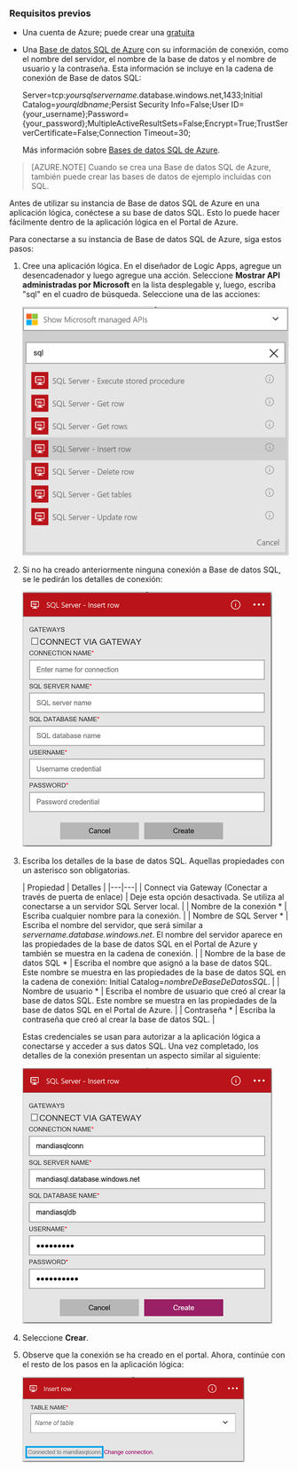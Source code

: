 ### Requisitos previos
- Una cuenta de Azure; puede crear una [gratuita](https://azure.microsoft.com/free)
- Una [Base de datos SQL de Azure](../articles/sql-database/sql-database-get-started.md) con su información de conexión, como el nombre del servidor, el nombre de la base de datos y el nombre de usuario y la contraseña. Esta información se incluye en la cadena de conexión de Base de datos SQL:
  
	Server=tcp:*yoursqlservername*.database.windows.net,1433;Initial Catalog=*yourqldbname*;Persist Security Info=False;User ID={your\_username};Password={your\_password};MultipleActiveResultSets=False;Encrypt=True;TrustServerCertificate=False;Connection Timeout=30;

	Más información sobre [Bases de datos SQL de Azure](https://azure.microsoft.com/services/sql-database).

> [AZURE.NOTE] Cuando se crea una Base de datos SQL de Azure, también puede crear las bases de datos de ejemplo incluidas con SQL.



Antes de utilizar su instancia de Base de datos SQL de Azure en una aplicación lógica, conéctese a su base de datos SQL. Esto lo puede hacer fácilmente dentro de la aplicación lógica en el Portal de Azure.

Para conectarse a su instancia de Base de datos SQL de Azure, siga estos pasos:

1. Cree una aplicación lógica. En el diseñador de Logic Apps, agregue un desencadenador y luego agregue una acción. Seleccione **Mostrar API administradas por Microsoft** en la lista desplegable y, luego, escriba "sql" en el cuadro de búsqueda. Seleccione una de las acciones:

	![paso de creación de conexión de SQL Azure](./media/connectors-create-api-sqlazure/sql-actions.png)

2. Si no ha creado anteriormente ninguna conexión a Base de datos SQL, se le pedirán los detalles de conexión:

	![paso de creación de conexión de SQL Azure](./media/connectors-create-api-sqlazure/connection-details.png)

3. Escriba los detalles de la base de datos SQL. Aquellas propiedades con un asterisco son obligatorias.

	| Propiedad | Detalles |
|---|---|
| Connect via Gateway (Conectar a través de puerta de enlace) | Deje esta opción desactivada. Se utiliza al conectarse a un servidor SQL Server local. |
| Nombre de la conexión * | Escriba cualquier nombre para la conexión. | 
| Nombre de SQL Server * | Escriba el nombre del servidor, que será similar a *servername.database.windows.net*. El nombre del servidor aparece en las propiedades de la base de datos SQL en el Portal de Azure y también se muestra en la cadena de conexión. | 
| Nombre de la base de datos SQL * | Escriba el nombre que asignó a la base de datos SQL. Este nombre se muestra en las propiedades de la base de datos SQL en la cadena de conexión: Initial Catalog=*nombreDeBaseDeDatosSQL*. | 
| Nombre de usuario * | Escriba el nombre de usuario que creó al crear la base de datos SQL. Este nombre se muestra en las propiedades de la base de datos SQL en el Portal de Azure. | 
| Contraseña * | Escriba la contraseña que creó al crear la base de datos SQL. | 

	Estas credenciales se usan para autorizar a la aplicación lógica a conectarse y acceder a sus datos SQL. Una vez completado, los detalles de la conexión presentan un aspecto similar al siguiente:

	![paso de creación de conexión de SQL Azure](./media/connectors-create-api-sqlazure/sample-connection.png)

4. Seleccione **Crear**.

5. Observe que la conexión se ha creado en el portal. Ahora, continúe con el resto de los pasos en la aplicación lógica:

	![paso de creación de conexión de SQL Azure](./media/connectors-create-api-sqlazure/table.png)

<!---HONumber=AcomDC_0727_2016-->